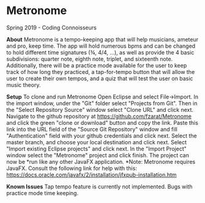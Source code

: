 # Metronome
Spring 2019 - Coding Connoisseurs

**About**
	Metronome is a tempo-keeping app that will help musicians, ameteur and pro, keep time. 
	The app will hold numerous bpms and can be changed to hold different time signatures 
	(¾, 4/4, ...), as well as provide the 4 basic subdivisions: quarter note, eighth note, triplet, and sixteenth note.
	Additionally, there will be a practice mode available for the user to keep track of how long they practiced, a 
	tap-for-tempo button that will allow the user to create their own tempos, and a quiz that will test the user on basic
	music theory.

**Setup**
	To clone and run Metronome Open Eclipse and select File->Import. In the import window, under the "Git" folder select 
	"Projects from Git". Then in the "Select Repository Source" window select "Clone URL" and click next. 
	Navigate to the github repository at https://github.com/fzarat/Metronome and click the green "clone or download" button and 
	copy the link. Paste this link into the URL field of the "Source Git Repository" window and fill "Authentication" field with your
	github credentials and click next. Select the master branch, and choose your local destination and click next. Select "Import 
	existing Eclipse projects" and click next. In the "Import Project" window select the "Metronome" project and click finish.
	The project can now be *run like any other JavaFX application. 
	*Note: Metronome requires JavaFX. Consult the following link for help with this:
	https://docs.oracle.com/javafx/2/installation/jfxpub-installation.htm

**Known Issues**
	Tap tempo feature is currently not implemented. 
	Bugs with practice mode time keeping.
